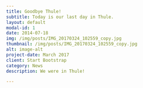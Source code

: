 ```yaml
---
title: Goodbye Thule!
subtitle: Today is our last day in Thule.
layout: default
modal-id: 1
date: 2014-07-18
img: /img/posts/IMG_20170324_102559_copy.jpg
thumbnail: /img/posts/IMG_20170324_102559_copy.jpg
alt: image-alt
project-date: March 2017
client: Start Bootstrap
category: News
description: We were in Thule!

---
```

